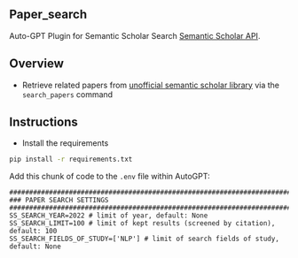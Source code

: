 ## Paper_search

Auto-GPT Plugin for Semantic Scholar Search [Semantic Scholar API](https://www.semanticscholar.org/).

## Overview

- Retrieve related papers from [unofficial semantic scholar library](https://github.com/danielnsilva/semanticscholar) via the `search_papers` command

## Instructions

- Install the requirements

```bash
pip install -r requirements.txt
```

Add this chunk of code to the `.env` file within AutoGPT:

```
################################################################################
### PAPER SEARCH SETTINGS
################################################################################
SS_SEARCH_YEAR=2022 # limit of year, default: None
SS_SEARCH_LIMIT=100 # limit of kept results (screened by citation), default: 100
SS_SEARCH_FIELDS_OF_STUDY=['NLP'] # limit of search fields of study, default: None
```
